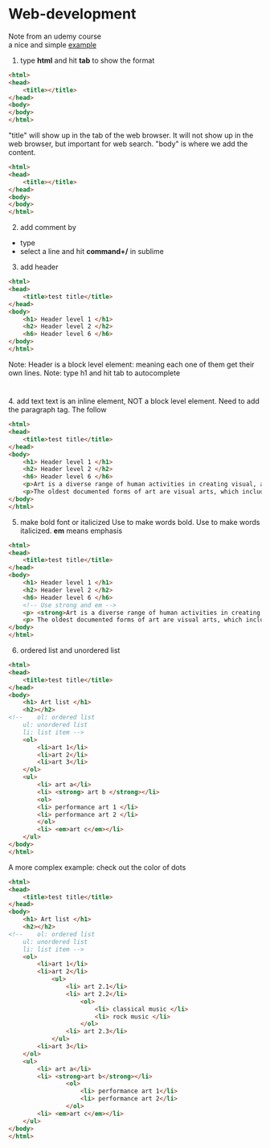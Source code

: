 # Web-development
Note from an udemy course  
a nice and simple [example] 

1. type **html** and hit **tab** to show the format
```html
<html>
<head>
	<title></title>
</head>
<body>
</body>
</html>
```
 "title" will show up in the tab of the web browser. It will not show up in the web browser, but important for web search. "body" is where we add the content.
```html
<html>
<head>
	<title></title>
</head>
<body>
</body>
</html>
```
2. add comment by
 * type <!-- comment here blah blah blah -->
 * select a line and hit **command+/** in sublime 

3. add header
```html
<html>
<head>
	<title>test title</title>
</head>
<body>
	<h1> Header level 1 </h1>
	<h2> Header level 2 </h2>
	<h6> Header level 6 </h6>
</body>
</html>
```
Note: Header is a block level element: meaning each one of them get their own lines.
Note: type h1 and hit tab to autocomplete <h1></h1>
4. add text
text is an inline element, NOT a block level element. Need to add the paragraph tag. The follow
```html
<html>
<head>
	<title>test title</title>
</head>
<body>
	<h1> Header level 1 </h1>
	<h2> Header level 2 </h2>
	<h6> Header level 6 </h6>
	<p>Art is a diverse range of human activities in creating visual, auditory or performing artifacts (artworks), expressing the author's imaginative or technical skill, intended to be appreciated for their beauty or emotional power. In their most general form these activities include the production of works of art, the criticism of art, the study of the history of art, and the aesthetic dissemination of art.</p>
	<p>The oldest documented forms of art are visual arts, which include creation of images or objects in fields including painting, sculpture, printmaking, photography, and other visual media. Architecture is often included as one of the visual arts; however ...</p>
</body>
</html>
```
5. make bold font or italicized
Use <strong></strong> to make words bold.
Use <em></em> to make words italicized. **em** means emphasis
```html
<html>
<head>
	<title>test title</title>
</head>
<body>
	<h1> Header level 1 </h1>
	<h2> Header level 2 </h2>
	<h6> Header level 6 </h6>
    <!-- Use strong and em -->
	<p> <strong>Art is a diverse range of human activities in creating visual, auditory or performing artifacts (artworks), expressing the author's imaginative or technical skill, intended to be appreciated for their beauty or emotional power.</strong> In their <em>most general form</em> these activities include the production of works of art, the criticism of art, the study of the history of art, and the aesthetic dissemination of art. </p>
	<p> The oldest documented forms of art are visual arts, which include creation of images or objects in fields including painting, sculpture, printmaking, photography, and other visual media. Architecture is often included as one of the visual arts; however ... </p>
</body>
</html>
```
6. ordered list and unordered list
```html
<html>
<head>
	<title>test title</title>
</head>
<body>
	<h1> Art list </h1>
	<h2></h2>
<!-- 	ol: ordered list
	ul: unordered list
	li: list item -->
	<ol>
		<li>art 1</li> 
		<li>art 2</li>
		<li>art 3</li>
	</ol>
	<ul>
		<li> art a</li>
		<li> <strong> art b </strong></li>
		<ol> 
		<li> performance art 1 </li>
		<li> performance art 2 </li>  
		</ol>
		<li> <em>art c</em></li>
	</ul>
</body>
</html>
```
A more complex example: check out the color of dots
```html
<html>
<head>
	<title>test title</title>
</head>
<body>
	<h1> Art list </h1>
	<h2></h2>
<!-- 	ol: ordered list
	ul: unordered list
	li: list item -->
	<ol>
		<li>art 1</li> 
		<li>art 2</li>
			<ul>
				<li> art 2.1</li>
				<li> art 2.2</li>
					<ol> 
						<li> classical music </li>
						<li> rock music </li>  
					</ol>
				<li> art 2.3</li>
			</ul>
		<li>art 3</li>
	</ol>
	<ul>
		<li> art a</li>
		<li> <strong>art b</strong></li>
				<ol> 
					<li> performance art 1</li>
					<li> performance art 2</li>  
				</ol>
		<li> <em>art c</em></li>
	</ul>
</body>
</html>
```




[example]:http://codepen.io/Colt/pen/WQQVvE

